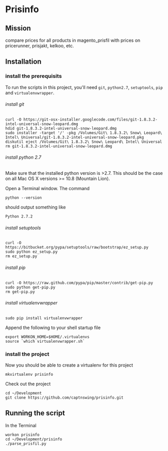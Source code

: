 # Prisinfo

## Mission

compare prices for all products in magento_prisfil with prices on pricerunner, prisjakt, kelkoo, etc.

## Installation

### install the prerequisits

To run the scripts in this project, you'll need `git`, `python2.7`, `setuptools`, `pip` and `virtualenvwrapper`.

###### install git

    curl -O https://git-osx-installer.googlecode.com/files/git-1.8.3.2-intel-universal-snow-leopard.dmg
    hdid git-1.8.3.2-intel-universal-snow-leopard.dmg
    sudo installer -target '/' -pkg /Volumes/Git\ 1.8.3.2\ Snow\ Leopard\ Intel\ Universal/git-1.8.3.2-intel-universal-snow-leopard.pkg
    diskutil eject /Volumes/Git\ 1.8.3.2\ Snow\ Leopard\ Intel\ Universal
    rm git-1.8.3.2-intel-universal-snow-leopard.dmg

###### install python 2.7

Make sure that the installed python version is >2.7. This should be the case on all Mac OS X versions >= 10.8 (Mountain Lion).

Open a Terminal window. The command

	python --version

should output something like

	Python 2.7.2

###### install setuptools

	curl -O https://bitbucket.org/pypa/setuptools/raw/bootstrap/ez_setup.py
	sudo python ez_setup.py
	rm ez_setup.py

###### install pip

	curl -O https://raw.github.com/pypa/pip/master/contrib/get-pip.py
	sudo python get-pip.py
	rm get-pip.py

###### install virtualenvwrapper

	sudo pip install virtualenvwrapper

Append the following to your shell startup file

	export WORKON_HOME=$HOME/.virtualenvs
	source `which virtualenvwrapper.sh`

### install the project

Now you should be able to create a virtualenv for this project

	mkvirtualenv prisinfo

Check out the project

	cd ~/Development
	git clone https://github.com/captnswing/prisinfo.git

## Running the script

In the Terminal

	workon prisinfo
	cd ~/Development/prisinfo
	./parse_prisfil.py
